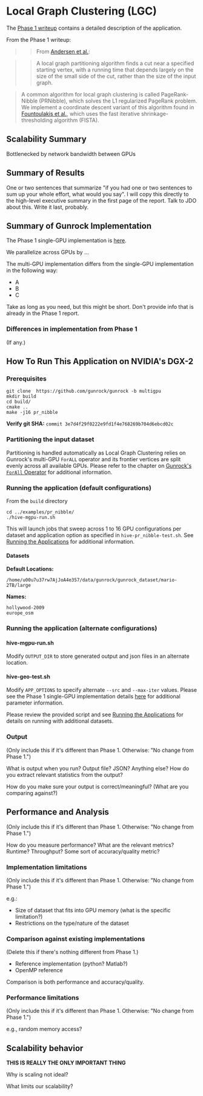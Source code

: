 # Local Graph Clustering (LGC)

The [Phase 1 writeup]((../hive/hive_pr_nibble.md)) contains a detailed description of the application.

From the Phase 1 writeup:

>>From [Andersen et al.](https://projecteuclid.org/euclid.im/1243430567):

>> A local graph partitioning algorithm finds a cut near a specified starting vertex, with a running time that depends largely on the size of the small side of the cut, rather than the size of the input graph.

>A common algorithm for local graph clustering is called PageRank-Nibble (PRNibble), which solves the L1 regularized PageRank problem. We implement a coordinate descent variant of this algorithm found in [Fountoulakis et al.](https://arxiv.org/pdf/1602.01886.pdf), which uses the fast iterative shrinkage-thresholding algorithm (FISTA).

## Scalability Summary

Bottlenecked by network bandwidth between GPUs

## Summary of Results

One or two sentences that summarize "if you had one or two sentences to sum up your whole effort, what would you say". I will copy this directly to the high-level executive summary in the first page of the report. Talk to JDO about this. Write it last, probably.

## Summary of Gunrock Implementation

The Phase 1 single-GPU implementation is [here](../hive/hive_pr_nibble).

We parallelize across GPUs by ...

The multi-GPU implementation differs from the single-GPU implementation in the following way:

- A
- B
- C


Take as long as you need, but this might be short. Don't provide info that is already in the Phase 1 report.

### Differences in implementation from Phase 1

(If any.)

## How To Run This Application on NVIDIA's DGX-2

### Prerequisites
```
git clone  https://github.com/gunrock/gunrock -b multigpu
mkdir build
cd build/
cmake ..
make -j16 pr_nibble
```
**Verify git SHA:** `commit 3e7d4f29f0222e9fd1f4e768269b704d6ebcd02c`

### Partitioning the input dataset

Partitioning is handled automatically as Local Graph Clustering relies on Gunrock's multi-GPU `ForALL` operator and its frontier vertices are split evenly across all available GPUs. Please refer to the chapter on [Gunrock's `ForAll` Operator](#gunrocks-forall-operator) for additional information.

### Running the application (default configurations)

From the `build` directory

```
cd ../examples/pr_nibble/
./hive-mgpu-run.sh
```

This will launch jobs that sweep across 1 to 16 GPU configurations per dataset and application option as specified in `hive-pr_nibble-test.sh`.  See [Running the Applications](#running-the-applications) for additional information.


#### Datasets
**Default Locations:**

```
/home/u00u7u37rw7AjJoA4e357/data/gunrock/gunrock_dataset/mario-2TB/large
```

**Names:**

```
hollywood-2009
europe_osm
```

### Running the application (alternate configurations)

#### hive-mgpu-run.sh


Modify `OUTPUT_DIR` to store generated output and json files in an alternate location.

#### hive-geo-test.sh

Modify `APP_OPTIONS` to specify alternate `--src` and `--max-iter` values.  Please see the Phase 1 single-GPU implementation details [here](https://gunrock.github.io/docs/#/hive/hive_pr_nibble) for additional parameter information.

Please review the provided script and see [Running the Applications](#running-the-applications) for details on running with additional datasets.

### Output

(Only include this if it's different than Phase 1. Otherwise: "No change from Phase 1.")

What is output when you run? Output file? JSON? Anything else? How do you extract relevant statistics from the output?

How do you make sure your output is correct/meaningful? (What are you comparing against?)

## Performance and Analysis

(Only include this if it's different than Phase 1. Otherwise: "No change from Phase 1.")

How do you measure performance? What are the relevant metrics? Runtime? Throughput? Some sort of accuracy/quality metric?

### Implementation limitations

(Only include this if it's different than Phase 1. Otherwise: "No change from Phase 1.")

e.g.:

- Size of dataset that fits into GPU memory (what is the specific limitation?)
- Restrictions on the type/nature of the dataset

### Comparison against existing implementations

(Delete this if there's nothing different from Phase 1.)

- Reference implementation (python? Matlab?)
- OpenMP reference

Comparison is both performance and accuracy/quality.

### Performance limitations

(Only include this if it's different than Phase 1. Otherwise: "No change from Phase 1.")

e.g., random memory access?

## Scalability behavior

**THIS IS REALLY THE ONLY IMPORTANT THING**

Why is scaling not ideal?

What limits our scalability?

